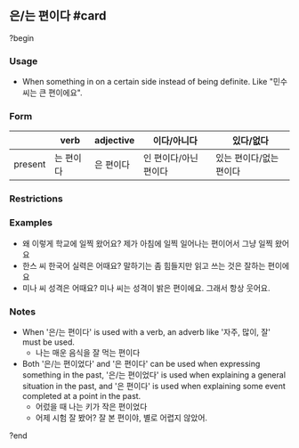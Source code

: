 ## 은/는 편이다 #card
?begin
### Usage
- When something in on a certain side instead of being definite. Like "민수 씨는 큰 편이에요".
### Form
||verb|adjective|이다/아니다|있다/없다|
|---|---|---|---|---|
|present|는 편이다|은 편이다|인 편이다/아닌 편이다|있는 편이다/없는 편이다|
### Restrictions
### Examples
- 왜 이렇게 학교에 일찍 왔어요?
	제가 아침에 일찍 일어나는 편이어서 그냥 일찍 왔어요
- 한스 씨 한국어 실력은 어때요?
	말하기는 좀 힘들지만 읽고 쓰는 것은 잘하는 편이에요
- 미나 씨 성격은 어때요?
	미나 씨는 성격이 밝은 편이에요. 그래서 항상 웃어요.
### Notes
- When '은/는 편이다' is used with a verb, an adverb like '자주, 많이, 잘' must be used.
	- 나는 매운 음식을 잘 먹는 편이다
- Both '은/는 편이었다' and '은 편이다' can be used when expressing something in the past, '은/는 편이었다' is used when explaining a general situation in the past, and '은 편이다' is used when explaining some event completed at a point in the past.
	- 어렀을 때 나는 키가 작은 편이었다
	- 어제 시험 잘 봤어?
		잘 본 편이야, 별로 어렵지 않았어.
<!--SR:!2025-04-17,3,250-->
?end
